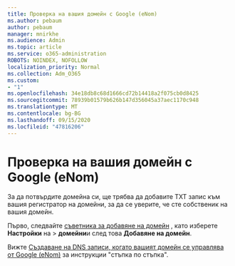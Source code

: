 ```yaml
---
title: Проверка на вашия домейн с Google (eNom)
ms.author: pebaum
author: pebaum
manager: mnirkhe
ms.audience: Admin
ms.topic: article
ms.service: o365-administration
ROBOTS: NOINDEX, NOFOLLOW
localization_priority: Normal
ms.collection: Adm_O365
ms.custom:
- "1"
ms.openlocfilehash: 34e18db8c68d1666cd72b14418a2f075cb0d8425
ms.sourcegitcommit: 78939b01579b626b147d356045a37aec1170c948
ms.translationtype: MT
ms.contentlocale: bg-BG
ms.lasthandoff: 09/15/2020
ms.locfileid: "47816206"
---
```

# <a name="verify-your-domain-with-google-enom"></a>Проверка на вашия домейн с Google (eNom)

За да потвърдите домейна си, ще трябва да добавите TXT запис към вашия регистратор на домейни, за да се уверите, че сте собственик на вашия домейн. 

Първо, следвайте [съветника за добавяне на домейн](https://admin.microsoft.com/Adminportal#/Domains) , като изберете **Настройки** на \> **домейни**и след това **Добавяне на домейн**.
  
Вижте [Създаване на DNS записи, когато вашият домейн се управлява от Google (eNom)](https://docs.microsoft.com/microsoft-365/admin/dns/create-dns-records-for-domain-managed-by-google-enom) за инструкции "стъпка по стъпка".